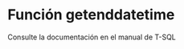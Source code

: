 ﻿---
FunctionName: "getenddatetime"
FunctionType: "Crono"
Autogenerated: true
---

# Función  getenddatetime

Consulte la documentación en el manual de T-SQL
